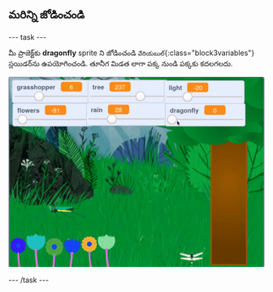 ## మరిన్ని జోడించండి

--- task ---

మీ ప్రాజెక్ట్‌కు **dragonfly** sprite ని జోడించండి `వేరియబుల్`{:class="block3variables"} స్లయిడర్‌ను ఉపయోగించండి. తూనీగ మిడత లాగా పక్క నుండి పక్కకు కదలగలదు.

![క్రమరహితంగా కదిలే సీతాకోకచిలుకను కలిగిన అడవి యొక్క యానిమేటెడ్ gif](images/dragonfly.gif)

--- /task ---

